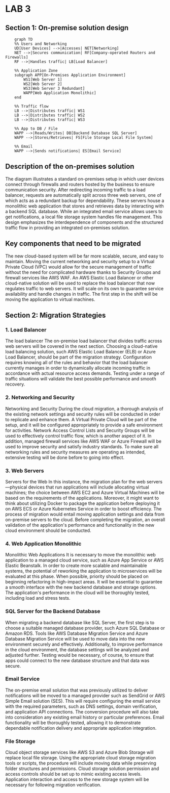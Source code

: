 # LAB 3 
## Section 1: On-premise solution design

```mermaid
    graph TD
    %% Users and Networking
    UD[User Devices] -->|Accesses| NET[Networking]
    NET -->|Secures communication| RF[Company-operated Routers and Firewalls]
    RF -->|Handles traffic| LB[Load Balancer]

    %% Application Zone
    subgraph APP[On-Premises Application Environment]
        WS1[Web Server 1]
        WS2[Web Server 2]
        WS3[Web Server 3 Redundant]
        WAPP[Web Application Monolithic]
    end

    %% Traffic flow
    LB -->|Distributes traffic| WS1
    LB -->|Distributes traffic| WS2
    LB -->|Distributes traffic| WS3

    %% App to DB / File
    WAPP -->|Reads/Writes| DB[Backend Database SQL Server]
    WAPP -->|Stores/Retrieves| FS[File Storage Local File System]

    %% Email
    WAPP -->|Sends notifications| ES[Email Service]
```

## Description of the on-premises solution
The diagram illustrates a standard on-premises setup in which user devices connect through firewalls and routers hosted by the business to ensure communication security. After redirecting incoming traffic to a load balancer, requests are automatically split across three web servers, one of which acts as a redundant backup for dependability. These servers house a monolithic web application that stores and retrieves data by interacting with a backend SQL database. While an integrated email service allows users to get notifications, a local file storage system handles file management. This design emphasizes the interdependence of components and the structured traffic flow in providing an integrated on-premises solution.

## Key components that need to be migrated 
The new cloud-based system will be far more scalable, secure, and easy to maintain. Moving the current networking and security setup to a Virtual Private Cloud (VPC) would allow for the secure management of traffic without the need for complicated hardware thanks to Security Groups and firewall services like AWS WAF. An AWS Elastic Load Balancer or other cloud-native solution will be used to replace the load balancer that now regulates traffic to web servers. It will scale on its own to guarantee service availability and handle changes in traffic. The first step in the shift will be moving the application to virtual machines.


## Section 2: Migration Strategies

### 1. Load Balancer
The load balancer The on-premise load balancer that divides traffic across web servers will be covered in the next section. Choosing a cloud-native load balancing solution, such AWS Elastic Load Balancer (ELB) or Azure Load Balancer, should be part of the migration strategy. Configuration requires knowing all of the rules and behavior that the load balancer currently manages in order to dynamically allocate incoming traffic in accordance with actual resource access demands. Testing under a range of traffic situations will validate the best possible performance and smooth recovery.

### 2. Networking and Security
Networking and Security During the cloud migration, a thorough analysis of the existing network settings and security rules will be conducted in order to replicate and enhance them. A Virtual Private Cloud will be part of the setup, and it will be configured appropriately to provide a safe environment for activities. Network Access Control Lists and Security Groups will be used to effectively control traffic flow, which is another aspect of it. In addition, managed firewall services like AWS WAF or Azure Firewall will be used to improve security and satisfy industry standards. To make sure all networking rules and security measures are operating as intended, extensive testing will be done before to going into effect.

### 3. Web Servers
Servers for the Web In this instance, the migration plan for the web servers—physical devices that run applications will include allocating virtual machines; the choice between AWS EC2 and Azure Virtual Machines will be based on the requirements of the applications. Moreover, it might want to think about utilizing Docker to package the application before deploying it on AWS ECS or Azure Kubernetes Service in order to boost efficiency. The process of migration would entail moving application settings and data from on-premise servers to the cloud. Before completing the migration, an overall validation of the application's performance and functionality in the new cloud environment should be conducted.

### 4. Web Application Monolithic
Monolithic Web Applications It is necessary to move the monolithic web application to a managed cloud service, such as Azure App Service or AWS Elastic Beanstalk. In order to create more scalable and maintainable systems, the potential of reworking the application to microservices will be evaluated at this phase. When possible, priority should be placed on beginning refactoring in high-impact areas. It will be essential to guarantee a smooth interface with the new backend database and storage options. The application's performance in the cloud will be thoroughly tested, including load and stress tests.

### SQL Server for the Backend Database
When migrating a backend database like SQL Server, the first step is to choose a suitable managed database provider, such Azure SQL Database or Amazon RDS. Tools like AWS Database Migration Service and Azure Database Migration Service will be used to move data into the new environment securely and effectively. Additionally, to improve performance in the cloud environment, the database settings will be analyzed and adjusted further. Testing would be necessary, of course, to ensure that apps could connect to the new database structure and that data was secure.

### Email Service
The on-premise email solution that was previously utilized to deliver notifications will be moved to a managed provider such as SendGrid or AWS Simple Email solution (SES). This will require configuring the email service with the required parameters, such as DNS settings, domain verification, and application API connections. The conversion procedure will also take into consideration any existing email history or particular preferences. Email functionality will be thoroughly tested, allowing it to demonstrate dependable notification delivery and appropriate application integration.

###  File Storage
Cloud object storage services like AWS S3 and Azure Blob Storage will replace local file storage. Using the appropriate cloud storage migration tools or scripts, the procedure will include moving data while preserving folder structures and permissions. Cloud storage solution permission and access controls should be set up to mimic existing access levels. Application interaction and access to the new storage system will be necessary for following migration verification.